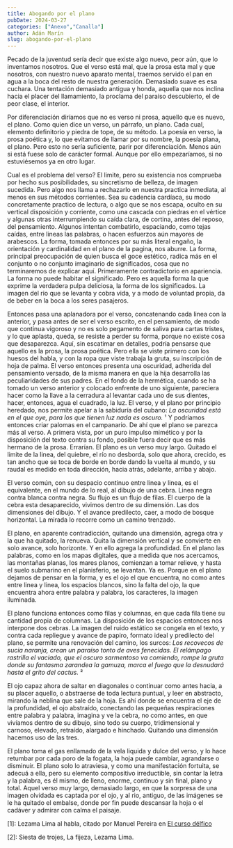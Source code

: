 ```yaml
---
title: Abogando por el plano
pubDate: 2024-03-27
categories: ["Anexo","Canalla"]
author: Adán Marín
slug: abogando-por-el-plano
---
```


Pecado de la juventud sería decir que existe algo nuevo, peor aún, que lo inventamos nosotros. Que el verso está mal, que la prosa esta mal y que nosotros, con nuestro nuevo aparato mental, traemos servido el pan en agua a la boca del resto de nuestra generación. Demasiado suave es esa cuchara. Una tentación demasiado antigua y honda, aquella que nos inclina hacia el placer del llamamiento, la proclama del paraíso descubierto, el de peor clase, el interior.

Por diferenciación diríamos que no es verso ni prosa, aquello que es nuevo, el plano. Como quien dice un verso, un párrafo, un plano. Cada cual, elemento definitorio y piedra de tope, de su método. La poesía en verso, la prosa poética y, lo que evitamos de llamar por su nombre, la poesía plana, el plano. Pero esto no sería suficiente, parir por diferenciación. Menos aún si está fuese solo de carácter formal. Aunque por ello empezaríamos, si no estuviésemos ya en otro lugar.

Cual es el problema del verso? El limite, pero su existencia nos comprueba por hecho sus posibilidades, su sincretismo de belleza, de imagen sucedida. Pero algo nos llama a rechazarlo en nuestra practica inmediata, al menos en sus métodos corrientes. Sea su cadencia cardíaca, su modo concretamente practico de lectura, o algo que se nos escapa, oculto en su vertical disposición y corriente, como una cascada con piedras en el vértice y algunas otras interrumpiendo su caída clara, de cortina, antes del reposo, del pensamiento. Algunos intentan combatirlo, espaciando, como tejas caídas, entre lineas las palabras, o hacen esfuerzos aún mayores de arabescos. La forma, tomada entonces por su más literal engaño, la orientación y cardinalidad en el plano de la pagina, nos aburre. La forma, principal preocupación de quien busca el goce estético, radica más en el conjunto o no conjunto imaginario de significados, cosa que no terminaremos de explicar aquí. Primeramente contradictorio en apariencia. La forma no puede habitar el significado. Pero es aquella forma la que exprime la verdadera pulpa deliciosa, la forma de los significados. La imagen del rio que se levanta y cobra vida, y a modo de voluntad propia, da de beber en la boca a los seres pasajeros.

Entonces pasa una aplanadora por el verso, concatenando cada linea con la anterior, y pasa antes de ser el verso escrito, en el pensamiento, de modo que continua vigoroso y no es solo pegamento de saliva para cartas tristes, y lo que aplasta, queda, se resiste a perder su forma, porque no existe cosa que desaparezca. Aquí, sin escatimar en detalles, podría pensarse que aquello es la prosa, la prosa poética. Pero ella se viste primero con los huesos del habla, y con la ropa que viste trabaja la gruta, su inscripción de hoja de palma. El verso entonces presenta una oscuridad, adherida del pensamiento versado, de la misma manera en que la hija desarrolla las peculiaridades de sus padres. En el fondo de la hermética, cuando se ha tomado un verso anterior y colocado enfrente de uno siguiente, pareciera hacer como la llave a la cerradura al levantar cada uno de sus dientes, hacer, entonces, agua el cuadrado, la luz. El verso, y el plano por principio heredado, nos permite apelar a la sabiduría del cubano: _La oscuridad está en el que oye, para los que tienen luz nada es oscuro._ ¹ Y podríamos entonces criar palomas en el campanario. De ahí que el plano se parezca más al verso. A primera vista, por un puro impulso mimético y por la disposición del texto contra su fondo, posible fuera decir que es más hermano de la prosa. Errarían. El plano es un verso muy largo. Quitado el limite de la linea, del quiebre, el río no desborda, solo que ahora, crecido, es tan ancho que se toca de borde en borde dando la vuelta al mundo, y su raudal es medido en toda dirección, hacia atrás, adelante, arriba y abajo.

El verso común, con su despacio continuo entre linea y linea, es el equivalente, en el mundo de lo real, al dibujo de una cebra. Linea negra contra blanca contra negra. Su flujo es un flujo de filas. El cuerpo de la cebra esta desaparecido, vivimos dentro de su dimensión. Las dos dimensiones del dibujo. Y el avance predilecto, caer, a modo de bosque horizontal. La mirada lo recorre como un camino trenzado.

El plano, en aparente contradicción, quitando una dimensión, agrega otra y la que ha quitado, la renueva. Quita la dimensión vertical y se convierte en solo avance, solo horizonte. Y en ello agrega la profundidad. En el plano las palabras, como en los mapas digitales, que a medida que nos acercamos, las montañas planas, los mares planos, comienzan a tomar relieve, y hasta el suelo submarino en el planisferio, se levantan. Ya es. Porque en el plano dejamos de pensar en la forma, y es el ojo el que encuentra, no como antes entre linea y linea, los espacios blancos, sino la falta del ojo, la que encuentra ahora entre palabra y palabra, los caracteres, la imagen iluminada.

El plano funciona entonces como filas y columnas, en que cada fila tiene su cantidad propia de columnas. La disposición de los espacios entonces nos interpone dos cebras. La imagen del ruido estático se congela en el texto, y contra cada repliegue y avance de papiro, formato ideal y predilecto del plano, se permite una renovación del camino, los surcos:
_Los recovecos de sucia naranja, crean un paraíso tonto de aves fenecidas. El relámpago rastrilla el vaciado, que el oscuro sarmentoso va comiendo, rompe la gruta donde su fantasma zarandea la gamuza, marca el fuego que la desnudará hasta el grito del cactus._ ²

El ojo capaz ahora de saltar en diagonales o continuar como antes hacia, a su placer aquello, o abstraerse de toda lectura puntual, y leer en abstracto, mirando la neblina que sale de la hoja. Es ahí donde se encuentra el eje de la profundidad, el ojo abstraído, conectando las pequeñas respiraciones entre palabra y palabra, imagina y ve la cebra, no como antes, en que vivíamos dentro de su dibujo, sino todo su cuerpo, tridimensional y carnoso, elevado, retraído, alargado e hinchado. Quitando una dimensión hacemos uso de las tres.

El plano toma el gas enllamado de la vela liquida y dulce del verso, y lo hace retumbar por cada poro de la fogata, la hoja puede cambiar, agrandarse o disminuir. El plano solo lo atraviesa, y como una manifestación fortuita, se adecuá a ella, pero su elemento compositivo irreductible, sin contar la letra y la palabra, es él mismo, de lleno, enorme, continuo y sin final, plano y total. Aquel verso muy largo, demasiado largo, en que la sorpresa de una imagen olvidada es captada por el ojo, y al rio, antiguo, de las imágenes se le ha quitado el embalse, donde por fin puede descansar la hoja o el cadáver y admirar con calma el paisaje.

[1]: Lezama Lima al habla, citado por Manuel Pereira en [El curso délfico](https://literalmagazine.com/el-curso-delfico/)

[2]: Siesta de trojes, La fijeza, Lezama Lima.

